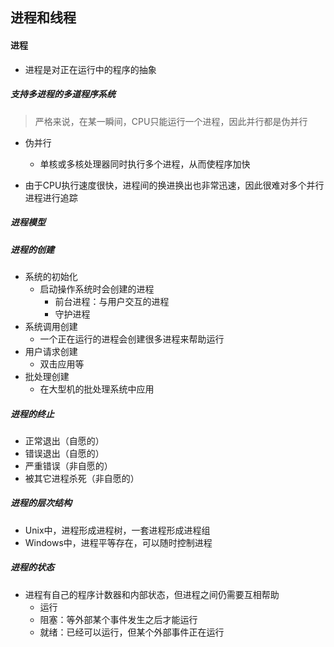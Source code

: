 ## 进程和线程

#### 进程

* 进程是对正在运行中的程序的抽象

##### 支持多进程的多道程序系统

> 严格来说，在某一瞬间，CPU只能运行一个进程，因此并行都是伪并行

* 伪并行
	* 单核或多核处理器同时执行多个进程，从而使程序加快

* 由于CPU执行速度很快，进程间的换进换出也非常迅速，因此很难对多个并行进程进行追踪

##### 进程模型

##### 进程的创建

* 系统的初始化
	* 启动操作系统时会创建的进程
		* 前台进程：与用户交互的进程
		* 守护进程
* 系统调用创建
	* 一个正在运行的进程会创建很多进程来帮助运行
* 用户请求创建
	* 双击应用等
* 批处理创建
	* 在大型机的批处理系统中应用

##### 进程的终止

* 正常退出（自愿的）
* 错误退出（自愿的）
* 严重错误（非自愿的）
* 被其它进程杀死（非自愿的）

##### 进程的层次结构

* Unix中，进程形成进程树，一套进程形成进程组
* Windows中，进程平等存在，可以随时控制进程

##### 进程的状态

* 进程有自己的程序计数器和内部状态，但进程之间仍需要互相帮助
	* 运行
	* 阻塞：等外部某个事件发生之后才能运行
	* 就绪：已经可以运行，但某个外部事件正在运行

